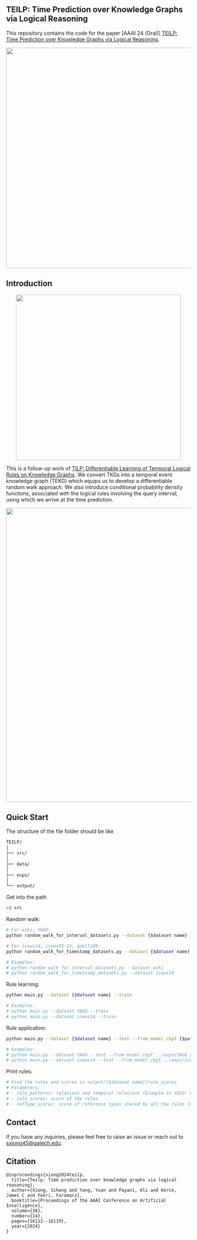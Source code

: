 ## TEILP: Time Prediction over Knowledge Graphs via Logical Reasoning
This repository contains the code for the paper [AAAI 24 (Oral)]  [TEILP: Time Prediction over Knowledge Graphs via Logical Reasoning](https://arxiv.org/pdf/2312.15816.pdf).

<p align="center">
  <img src='https://github.com/xiongsiheng/TEILP/blob/main/misc/task.png' width=600>
</p>

## Introduction

<p align="center">
  <img src='https://github.com/xiongsiheng/TEILP/blob/main/misc/TEKG_example.png' width=450>
</p>


This is a follow-up work of [TILP: Differentiable Learning of Temporal Logical Rules on Knowledge Graphs](https://openreview.net/pdf?id=_X12NmQKvX). We convert TKGs into a temporal event knowledge graph (TEKG) which equips us to develop a differentiable random walk approach. We also introduce conditional probability density functions, associated with the logical rules involving the query interval, using which we arrive at the time prediction. 

<p align="center">
  <img src='https://github.com/xiongsiheng/TEILP/blob/main/misc/framework.png' width=800>
</p>

## Quick Start

The structure of the file folder should be like

```sh
TEILP/
│
├── src/
│
├── data/
│
├── exps/
│
└── output/

```

Get into the path

```sh
cd src
```

Random walk:
```sh
# For wiki, YAGO:
python random_walk_for_interval_datasets.py --dataset {$dataset name}

# For icews14, icews05-15, gdelt100:
python random_walk_for_timestamp_datasets.py --dataset {$dataset name}

# Examples:
# python random_walk_for_interval_datasets.py --dataset wiki
# python random_walk_for_timestamp_datasets.py --dataset icews14
```

Rule learning:
```sh
python main.py --dataset {$dataset name} --train

# Examples:
# python main.py --dataset YAGO --train
# python main.py --dataset icews14 --train
```

Rule application:
```sh
python main.py --dataset {$dataset name} --test --from_model_ckpt {$path to saved model}

# Examples:
# python main.py --dataset YAGO --test --from_model_ckpt ../exps/YAGO_24-02-17-20-57/ckpt/model-30
# python main.py --dataset icews14 --test --from_model_ckpt ../exps/icews14_24-02-18-11-03/ckpt/model-30
```

Print rules:
```sh
# Find the rules and scores in output/{$dataset name}/rule_scores.
# Parameters:
# - rule_patterns: relations and temporal relations (Example in YAGO: query rel: 4, rule: 7 10 7 10 14 ukn af bf af bf; Translation: isMarriedTo(x, y, I_q) <- diedIn(x, e1, I1) and wasBornIn^{-1}(e1, e2, I2) and diedIn(e2, e3, I3) and wasBornIn^{-1}(e3, e4, I4) and isMarriedTo^{-1}(e4, y, I5) and unknown(I_q, I_1) and after(I_1, I_2) and before(I_2, I_3) and after(I_3, I_4) and before(I_4, I_5) and unknown(I_5, I_q))
# - rule_scores: score of the rules
# - refType_scores: score of reference types shared by all the rules (use which event in the body and its start time or end time)
```

## Contact
If you have any inquiries, please feel free to raise an issue or reach out to sxiong45@gatech.edu.

## Citation
```
@inproceedings{xiong2024teilp,
  title={Teilp: Time prediction over knowledge graphs via logical reasoning},
  author={Xiong, Siheng and Yang, Yuan and Payani, Ali and Kerce, James C and Fekri, Faramarz},
  booktitle={Proceedings of the AAAI Conference on Artificial Intelligence},
  volume={38},
  number={14},
  pages={16112--16119},
  year={2024}
}
```
